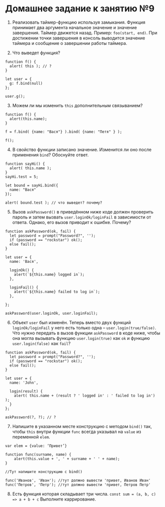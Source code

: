 # Домашнее задание к занятию №9

1. Реализовать таймер-функцию используя замыкания.
   Функция принимает два аргумента начальное значение и значение завершения. Таймер движется назад.
   Пример: `foo(start, end)`.
   При достижении точки завершения в консоль выводится значение таймера и сообщение о завершении работы таймера.

2. Что выведет функция?

```
function f() {
  alert( this ); // ?
}

let user = {
  g: f.bind(null)
};

user.g();
```

3. Можем ли мы изменить `this` дополнительным связыванием?

```
function f() {
  alert(this.name);
}

f = f.bind( {name: "Вася"} ).bind( {name: "Петя" } );

f();
```

4. В свойство функции записано значение. Изменится ли оно после применения `bind`? Обоснуйте ответ.

```
function sayHi() {
  alert( this.name );
}
sayHi.test = 5;

let bound = sayHi.bind({
  name: "Вася"
});

alert( bound.test ); // что выведет? почему?
```

5. Вызов `askPassword()` в приведённом ниже коде должен проверить пароль и затем вызвать `user.loginOk/loginFail` в зависимости от ответа.
   Однако, его вызов приводит к ошибке. Почему?

```
function askPassword(ok, fail) {
  let password = prompt("Password?", '');
  if (password == "rockstar") ok();
  else fail();
}

let user = {
  name: 'Вася',

  loginOk() {
    alert(`${this.name} logged in`);
  },

  loginFail() {
    alert(`${this.name} failed to log in`);
  },

};

askPassword(user.loginOk, user.loginFail);
```

6. Объект `user` был изменён. Теперь вместо двух функций `loginOk/loginFail` у него есть только одна – `user.login(true/false)`.
   Что нужно передать в вызов функции `askPassword` в коде ниже, чтобы она могла вызывать функцию `user.login(true)` как `ok` и функцию `user.login(false)` как `fail`?

```
function askPassword(ok, fail) {
  let password = prompt("Password?", '');
  if (password == "rockstar") ok();
  else fail();
}

let user = {
  name: 'John',

  login(result) {
    alert( this.name + (result ? ' logged in' : ' failed to log in') );
  }
};

askPassword(?, ?); // ?
```

7. Напишите в указанном месте конструкцию с методом `bind()` так, чтобы `this` внутри функции `func` всегда указывал на `value` из переменной `elem`.

```
var elem = {value: ‘Привет’}

function func(surname, name) {
	alert(this.value + ', ' + surname + ' ' + name);
}

//Тут напишите конструкцию с bind()

func('Иванов', 'Иван'); //тут должно вывести 'привет, Иванов Иван'
func('Петров', 'Петр'); //тут должно вывести 'привет, Петров Петр'
```

8. Есть функция которая складывает три числа.
   `const sum = (a, b, c) => a + b + c`
   Выполните каррирование.
